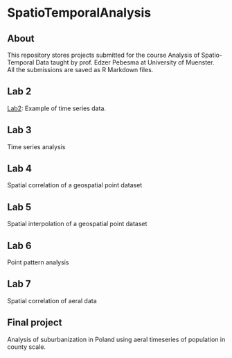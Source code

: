 # SpatioTemporalAnalysis

## About
This repository stores projects submitted for the course Analysis of Spatio-Temporal Data taught by prof. Edzer Pebesma at University of Muenster.\
All the submissions are saved as R Markdown files.

## Lab 2
[Lab2](https://github.com/katarzynagoch/SpatioTemporalAnalysis/blob/main/Lab2/Lab2_Time_series_Katarzyna_Goch.Rmd): Example of time series data.
## Lab 3
Time series analysis
## Lab 4
Spatial correlation of a geospatial point dataset
## Lab 5
Spatial interpolation of a geospatial point dataset
## Lab 6
Point pattern analysis
## Lab 7
Spatial correlation of aeral data
## Final project
Analysis of suburbanization in Poland using aeral timeseries of population in county scale.
